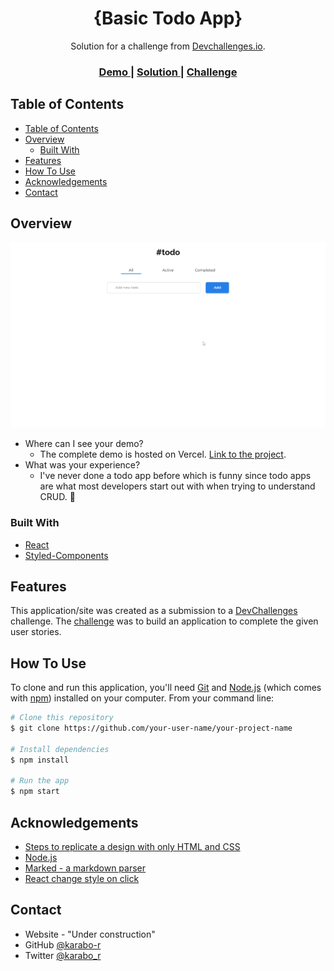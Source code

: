 <!-- Please update value in the {}  -->

<h1 align="center">{Basic Todo App}</h1>

<div align="center">
   Solution for a challenge from  <a href="http://devchallenges.io" target="_blank">Devchallenges.io</a>.
</div>

<div align="center">
  <h3>
    <a href="https://todo-app-kappa-eight.vercel.app/">
      Demo
    </a>
    <span> | </span>
    <a href="https://github.com/karabo-r/todo-app">
      Solution
    </a>
    <span> | </span>
    <a href="https://devchallenges.io/challenges/hH6PbOHBdPm6otzw2De5">
      Challenge
    </a>
  </h3>
</div>

<!-- TABLE OF CONTENTS -->

## Table of Contents

- [Table of Contents](#table-of-contents)
- [Overview](#overview)
  - [Built With](#built-with)
- [Features](#features)
- [How To Use](#how-to-use)
- [Acknowledgements](#acknowledgements)
- [Contact](#contact)

<!-- OVERVIEW -->

## Overview

![](/screenshots/recording.gif)


- Where can I see your demo?
  - The complete demo is hosted on Vercel. [Link to the project](https://todo-app-kappa-eight.vercel.app/).
- What was your experience?
  - I've never done a todo app before which is funny since todo apps are what most developers start out with when trying to understand CRUD. 🎊

### Built With

- [React](https://reactjs.org/)
- [Styled-Components](https://styled-components.com/)


## Features

This application/site was created as a submission to a [DevChallenges](https://devchallenges.io/challenges) challenge. The [challenge](https://devchallenges.io/challenges/hH6PbOHBdPm6otzw2De5) was to build an application to complete the given user stories.

## How To Use


To clone and run this application, you'll need [Git](https://git-scm.com) and [Node.js](https://nodejs.org/en/download/) (which comes with [npm](http://npmjs.com)) installed on your computer. From your command line:

```bash
# Clone this repository
$ git clone https://github.com/your-user-name/your-project-name

# Install dependencies
$ npm install

# Run the app
$ npm start
```

## Acknowledgements

<!-- This section should list any articles or add-ons/plugins that helps you to complete the project. This is optional but it will help you in the future. For example: -->

- [Steps to replicate a design with only HTML and CSS](https://devchallenges-blogs.web.app/how-to-replicate-design/)
- [Node.js](https://nodejs.org/)
- [Marked - a markdown parser](https://github.com/chjj/marked)
- [React change style on click](https://bobbyhadz.com/blog/react-change-style-on-click)

## Contact

- Website - "Under construction"
- GitHub [@karabo-r](https://{github.com/karabo-r})
- Twitter [@karabo_r](https://{twitter.com/karabo_r})
